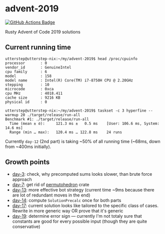 # advent-2019

[![GitHub Actions Badge](https://github.com/utter-step/advent-2019/workflows/CI/badge.svg)](https://github.com/utter-step/advent-2019/actions?query=workflow%3ACI)

Rusty Advent of Code 2019 solutions

## Current running time

```console
utterstep@utterstep-nix:~/my/advent-2019$ head /proc/cpuinfo
processor       : 0
vendor_id       : GenuineIntel
cpu family      : 6
model           : 158
model name      : Intel(R) Core(TM) i7-8750H CPU @ 2.20GHz
stepping        : 10
microcode       : 0xca
cpu MHz         : 4018.411
cache size      : 9216 KB
physical id     : 0

utterstep@utterstep-nix:~/my/advent-2019$ taskset -c 3 hyperfine --warmup 20 ./target/release/run-all
Benchmark #1: ./target/release/run-all
  Time (mean ± σ):     121.3 ms ±   0.5 ms    [User: 106.6 ms, System: 14.6 ms]
  Range (min … max):   120.4 ms … 122.8 ms    24 runs
```

Currently `day-12` (2nd part) is taking ~50% of all running time (~68ms, down from ~400ms initially).

## Growth points

* [day-3](./day-2): check, why precomputed sums looks slower, than brute force approach
* [day-7](./day-7): get rid of [permutohedron](https://crates.io/crates/permutohedron) crate
* [day-13](./day-13): more effective bot strategy (current time ~9ms because there are lot of redundant moves in the end)
* [day-14](./day-14): compute `SolutionPrecalc` once for both parts
* [day-17](./day-17): current solution looks like tailored to the specific class of cases. Rewrite in more generic way OR prove that it's generic
* [day-19](./day-19): determine error sign — currently I'm not totaly sure that constants are good for every possible input (though they are quite conservative)
